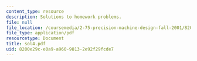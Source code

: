 ```yaml
---
content_type: resource
description: Solutions to homework problems.
file: null
file_location: /coursemedia/2-75-precision-machine-design-fall-2001/8200e29ce0a9a96098132e92f29fcde7_sol4.pdf
file_type: application/pdf
resourcetype: Document
title: sol4.pdf
uid: 8200e29c-e0a9-a960-9813-2e92f29fcde7
---
```

